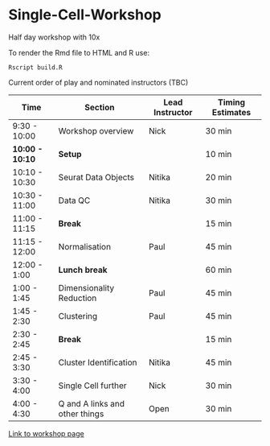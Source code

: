 # Single-Cell-Workshop

Half day workshop with 10x

To render the Rmd file to HTML and R use:

```
Rscript build.R
```

Current order of play and nominated instructors (TBC)

| Time | Section        | Lead Instructor       |  Timing Estimates  |
|----| ----------------|-----------------------|--------------------|
| 9:30 - 10:00 | Workshop overview | Nick | 30 min |
| **10:00 - 10:10** | **Setup** | | 10 min
| 10:10 - 10:30 | Seurat Data Objects  | Nitika            | 20 min |
| 10:30 - 11:00 | Data QC              | Nitika          | 30 min |
| 11:00 - 11:15 | **Break** | | 15 min
| 11:15 - 12:00 | Normalisation        | Paul            | 45 min|
| 12:00 - 1:00 | **Lunch break** | | 60 min |
| 1:00 - 1:45 | Dimensionality Reduction | Paul        | 45 min |
| 1:45 - 2:30 | Clustering               | Paul      | 45 min |
| 2:30 - 2:45 | **Break** | | 15 min
| 2:45 - 3:30 | Cluster Identification            | Nitika         | 45 min |
| 3:30 - 4:00 | Single Cell further | Nick | 30 min
| 4:00 - 4:30 | Q and A links and other things | Open  | 30 min | See how time goes

[Link to workshop page](https://monashbioinformaticsplatform.github.io/Single-Cell-Workshop/)
